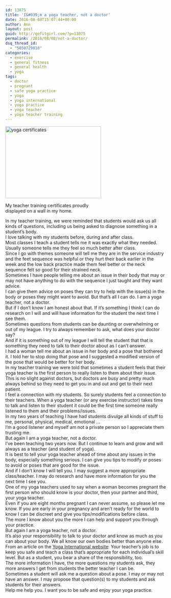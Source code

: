 ```yaml
---
id: 13875
title: 'I&#039;m a yoga teacher, not a doctor'
date: 2016-08-08T15:07:44+00:00
author: Ann
layout: post
guid: http://gofitgirl.com/?p=13875
permalink: /2016/08/08/not-a-doctor/
dsq_thread_id:
  - "5050729810"
categories:
  - exercise
  - general fitness
  - general health
  - yoga
tags:
  - doctor
  - pregnant
  - safe yoga practice
  - yoga
  - yoga international
  - yoga practice
  - yoga teacher
  - yoga teacher training
---
```

<div id="attachment_15048" style="width: 310px" class="wp-caption alignleft">
  <a href="http://gofitgirl.com/2016/08/not-a-doctor/yoga-certificates/" rel="attachment wp-att-15048"><img class="size-medium wp-image-15048" src="http://gofitgirl.com/wp-content/uploads/2016/08/yoga-certificates-300x225.jpg" alt="yoga certificates" width="300" height="225" /></a>
  
  <p class="wp-caption-text">
    My teacher training certificates proudly displayed on a wall in my home.
  </p>
</div>

  
In my teacher training, we were reminded that students would ask us all kinds of questions, including us being asked to diagnose something in a student&#8217;s body.  
I love talking with my students before, during and after class.  
Most classes I teach a student tells me it was exactly what they needed. Usually someone tells me they feel so much better after class.  
Since I go with themes someone will tell me they are in the service industry and the feet sequence was helpful or they hurt their back earlier in the week and the low back practice made them feel better or the neck sequence felt so good for their strained neck.  
Sometimes I have people telling me about an issue in their body that may or may not have anything to do with the sequence I just taught and they want advice.  
I can give them advice on poses they can try to help with the issue(s) in the body or poses they might want to avoid. But that&#8217;s all I can do. I am a yoga teacher, not a doctor.  
But if I don&#8217;t know I am honest about that. If it&#8217;s something I think I can do research on I will and will have information for the student the next time I see them.  
Sometimes questions from students can be daunting or overwhelming or out of my league. I try to always remember to ask, what does your doctor say?  
And if it is something out of my league I will tell the student that that is something they need to talk to their doctor about as I can&#8217;t answer.  
I had a woman tell me about an issue in her body and a pose that bothered it. I told her to stop doing that pose and I suggested a modified version of the pose that would be better for her body.  
In my teacher training we were told that sometimes a student feels that their yoga teacher is the first person to really listen to them about their issue. This is no slight against doctors, but doctors are busy and pretty much always behind so they need to get you in and out and get to their next patient.  
I feel a connection with my students. So surely students feel a connection to their teachers. When a yoga teacher (or any exercise instructor) takes time to talk and listen to their student it could be the first time someone really listened to them and their problems/issues.  
In my two years of teaching I have had students divulge all kinds of stuff to me, personal, physical, medical, emotional &#8230;  
I&#8217;m a good listener and myself am not a private person so I appreciate them trusting me.  
But again I am a yoga teacher, not a doctor.  
I&#8217;ve been teaching two years now. But I continue to learn and grow and will always as a teacher (and student of yoga).  
It is best to tell your yoga teacher ahead of time about any issues in the body, especially something serious. I can give you tips to modify or poses to avoid or poses that are good for the issue.  
And if I don&#8217;t know I will tell you. I may suggest a more appropriate class/teacher. I may do research and have more information for you the next time I see you.  
One of my yoga teachers used to say when a woman becomes pregnant the first person who should know is your doctor, then your partner and third, your yoga teacher.  
Even if you are eight months pregnant I can never assume, so please let me know. If you are early in your pregnancy and aren&#8217;t ready for the world to know I can be discreet and give you tips/modifications before class.  
The more I know about you the more I can help and support you through your practice.  
But again I am a yoga teacher, not a doctor.  
It&#8217;s also your responsibility to talk to your doctor and know as much as you can about your body. We all know our own bodies better than anyone else.  
From an article on the [Yoga International website](https://yogainternational.com/article/view/7-ways-to-prevent-yoga-injuries): Your teacher&#8217;s job is to keep you safe and teach a class that&#8217;s appropriate for each individual&#8217;s skill level. But as a student, you bear a share of the responsibility, too.  
The more information I have, the more questions my students ask, they more answers I get from students the better teacher I can be.  
Sometimes a student will ask me a question about a pose. I may or may not have an answer. I may propose that question(s) to my students and ask students for their answers.  
Help me help you. I want you to be safe and enjoy your yoga practice.